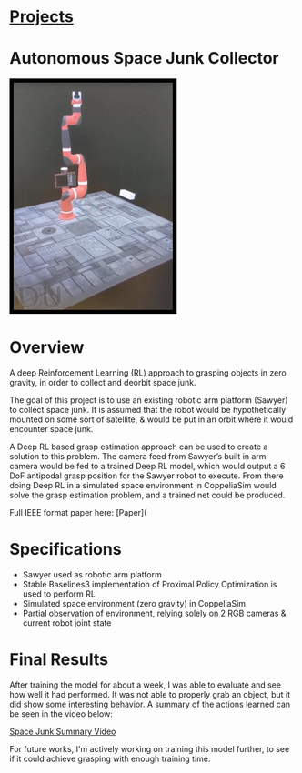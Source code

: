 # [Projects](http://vlarko.com/Projects)
# Autonomous Space Junk Collector

<img src="/Photos/space junk 1.png" height="400" style="border:7px solid black">

# Overview
A deep Reinforcement Learning (RL) approach to grasping objects in zero gravity, in order to collect and deorbit space junk.

The goal of this project is to use an existing robotic arm platform (Sawyer) to collect space junk. It is assumed that the robot would be hypothetically mounted on some sort of satellite, & would be put in an orbit where it would encounter space junk.

A Deep RL based grasp estimation approach can be used to create a solution to this problem. The camera feed from Sawyer’s built in arm camera would be fed to a trained Deep RL model, which would output a 6 DoF antipodal grasp position for the Sawyer robot to execute. From there doing Deep RL in a simulated space environment in CoppeliaSim would solve the grasp estimation problem, and a trained net could be produced.

Full IEEE format paper here: [Paper](

# Specifications
- Sawyer used as robotic arm platform
- Stable Baselines3 implementation of Proximal Policy Optimization is used to perform RL
- Simulated space environment (zero gravity) in CoppeliaSim
- Partial observation of environment, relying solely on 2 RGB cameras & current robot joint state

# Final Results
After training the model for about a week, I was able to evaluate and see how well it had performed. It was not able to properly grab an object, but it did show some interesting behavior. A summary of the actions learned can be seen in the video below:

[Space Junk Summary Video](https://www.youtube.com/watch?v=UMbzJc0y_CM)

For future works, I'm actively working on training this model further, to see if it could achieve grasping with enough training time.
